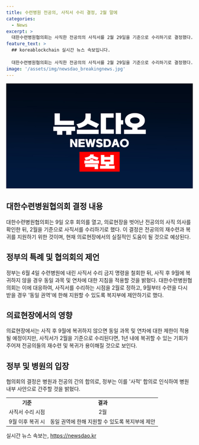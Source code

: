 ```yaml
---
title: 수련병원 전공의, 사직서 수리 결정, 2월 말에
categories:
  - News
excerpt: >
  대한수련병원협의회는 사직한 전공의의 사직서를 2월 29일을 기준으로 수리하기로 결정했다. 이에 따라, 전공의는 2월에 사직서를 제출하고 나면 내년 3월에 수련에 복귀할 수 있을 전망이다. 또한, 9월에 복귀하지 않을 시 기존 지침이 적용되며, 병원과 전공의의 합의를 통해 추가적인 지원 방안을 모색 중이다. 이러한 결정은 의료현장을 지원하기 위한 것으로, 이에 대한 정부의 명령을 기다리고 있다.
feature_text: >
  ## koreablockchain 실시간 뉴스 속보입니다.

  대한수련병원협의회는 사직한 전공의의 사직서를 2월 29일을 기준으로 수리하기로 결정했다. 이에 따라, 전공의는 2월에 사직서를 제출하고 나면 내년 3월에 수련에 복귀할 수 있을 전망이다. 또한, 9월에 복귀하지 않을 시 기존 지침이 적용되며, 병원과 전공의의 합의를 통해 추가적인 지원 방안을 모색 중이다. 이러한 결정은 의료현장을 지원하기 위한 것으로, 이에 대한 정부의 명령을 기다리고 있다.
image: '/assets/img/newsdao_breakingnews.jpg'
---
```


<p><img src="/assets/img/newsdao_breakingnews.jpg" alt="koreablockchain 속보" /></p>

<h2 data-ke-size="size26">대한수련병원협의회 결정 내용</h2>

<p data-ke-size="size16">대한수련병원협의회는 9일 오후 회의를 열고, 의료현장을 벗어난 전공의의 사직 의사를 확인한 뒤, 2월을 기준으로 사직서를 수리하기로 했다. 이 결정은 전공의의 재수련과 복귀를 지원하기 위한 것이며, 현재 의료현장에서의 실질적인 도움이 될 것으로 예상된다.</p>

<h2 data-ke-size="size26">정부의 특례 및 협의회의 제언</h2>

<p data-ke-size="size16">정부는 6월 4일 수련병원에 내린 사직서 수리 금지 명령을 철회한 뒤, 사직 후 9월에 복귀하지 않을 경우 동일 과목 및 연차에 대한 지침을 적용할 것을 밝혔다. 대한수련병원협의회는 이에 대응하여, 사직서를 수리하는 시점을 2월로 정하고, 9월부터 수련을 다시 받을 경우 '동일 권역'에 한해 지원할 수 있도록 복지부에 제안하기로 했다.</p>

<h2 data-ke-size="size26">의료현장에서의 영향</h2>

<p data-ke-size="size16">의료현장에서는 사직 후 9월에 복귀하지 않으면 동일 과목 및 연차에 대한 제한이 적용될 예정이지만, 사직서가 2월을 기준으로 수리된다면, 1년 내에 복귀할 수 있는 기회가 주어져 전공의들의 재수련 및 복귀가 용이해질 것으로 보인다.</p>

<h2 data-ke-size="size26">정부 및 병원의 입장</h2>

<p data-ke-size="size16">협의회의 결정은 병원과 전공의 간의 합의로, 정부는 이를 '사적' 합의로 인식하여 병원 내부 사안으로 간주할 것을 밝혔다.</p>

<table>
  <tbody>
    <tr>
      <td style="text-align: center; height: 17px;"><b>기준</b></td>
      <td style="text-align: center; height: 17px;"><b>결과</b></td>
    </tr>
    <tr>
      <td style="text-align: center; height: 17px;">사직서 수리 시점</td>
      <td style="text-align: center; height: 17px;">2월</td>
    </tr>
    <tr>
      <td style="text-align: center; height: 17px;">9월 이후 복귀 시</td>
      <td style="text-align: center; height: 17px;">동일 권역에 한해 지원할 수 있도록 복지부에 제안</td>
    </tr>
  </tbody>
</table>
실시간 뉴스 속보는, <a href="https://newsdao.kr" rel="dofollow">https://newsdao.kr</a>


